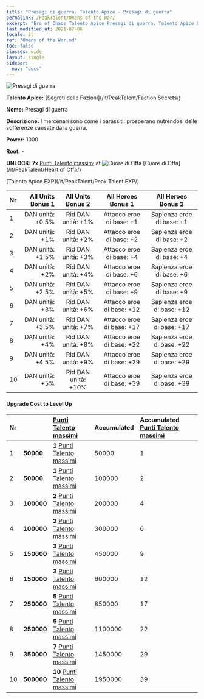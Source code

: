 ```yaml
---
title: "Presagi di guerra. Talento Apice - Presagi di guerra"
permalink: /PeakTalent/Omens of the War/
excerpt: "Era of Chaos Talento Apice Presagi di guerra. Talento Apice Presagi di guerra. Presagi di guerra"
last_modified_at: 2021-07-06
locale: it
ref: "Omens of the War.md"
toc: false
classes: wide
layout: single
sidebar:
  nav: "docs"
---
```


  ![Presagi di guerra](/images/pt/talent_3012.png)

  **Talento Apice:** [Segreti delle Fazioni](/it/PeakTalent/Faction Secrets/)

  **Nome:** Presagi di guerra

  **Descrizione:** I mercenari sono come i parassiti: prosperano nutrendosi delle sofferenze causate dalla guerra.

  **Power:** 1000

  **Root:** -

  **UNLOCK: 7x** [Punti Talento massimi](/ItemsIT/con_934/) at ![Cuore di Offa](/images/pt/talent_3008.png) [Cuore di Offa](/it/PeakTalent/Heart of Offa/)

  [Talento Apice EXP](/it/PeakTalent/Peak Talent EXP/)

  | Nr | All Units Bonus 1 | All Units Bonus 2 | All Heroes Bonus 1 | All Heroes Bonus 2 |
  |:---|--------------:|:-------------:|:-------------:|:-------------:|
  | 1 | DAN unità: +0.5% | Rid DAN unità: +1% | Attacco eroe di base: +1 | Sapienza eroe di base: +1 |
  | 2 | DAN unità: +1% | Rid DAN unità: +2% | Attacco eroe di base: +2 | Sapienza eroe di base: +2 |
  | 3 | DAN unità: +1.5% | Rid DAN unità: +3% | Attacco eroe di base: +4 | Sapienza eroe di base: +4 |
  | 4 | DAN unità: +2% | Rid DAN unità: +4% | Attacco eroe di base: +6 | Sapienza eroe di base: +6 |
  | 5 | DAN unità: +2.5% | Rid DAN unità: +5% | Attacco eroe di base: +9 | Sapienza eroe di base: +9 |
  | 6 | DAN unità: +3% | Rid DAN unità: +6% | Attacco eroe di base: +12 | Sapienza eroe di base: +12 |
  | 7 | DAN unità: +3.5% | Rid DAN unità: +7% | Attacco eroe di base: +17 | Sapienza eroe di base: +17 |
  | 8 | DAN unità: +4% | Rid DAN unità: +8% | Attacco eroe di base: +22 | Sapienza eroe di base: +22 |
  | 9 | DAN unità: +4.5% | Rid DAN unità: +9% | Attacco eroe di base: +29 | Sapienza eroe di base: +29 |
  | 10 | DAN unità: +5% | Rid DAN unità: +10% | Attacco eroe di base: +39 | Sapienza eroe di base: +39 |


#### Upgrade Cost to Level Up

  | Nr | <i class="fas fa-coins"/> | [Punti Talento massimi](/ItemsIT/con_934/) | Accumulated <i class="fas fa-coins"/> | Accumulated [Punti Talento massimi](/ItemsIT/con_934/) |
  |:---|:--------------|:-------------|:-------------|:-------------|
  | 1 | **50000** | **1** [Punti Talento massimi](/ItemsIT/con_934/) | 50000 | 1 |
  | 2 | **50000** | **1** [Punti Talento massimi](/ItemsIT/con_934/) | 100000 | 2 |
  | 3 | **100000** | **2** [Punti Talento massimi](/ItemsIT/con_934/) | 200000 | 4 |
  | 4 | **100000** | **2** [Punti Talento massimi](/ItemsIT/con_934/) | 300000 | 6 |
  | 5 | **150000** | **3** [Punti Talento massimi](/ItemsIT/con_934/) | 450000 | 9 |
  | 6 | **150000** | **3** [Punti Talento massimi](/ItemsIT/con_934/) | 600000 | 12 |
  | 7 | **250000** | **5** [Punti Talento massimi](/ItemsIT/con_934/) | 850000 | 17 |
  | 8 | **250000** | **5** [Punti Talento massimi](/ItemsIT/con_934/) | 1100000 | 22 |
  | 9 | **350000** | **7** [Punti Talento massimi](/ItemsIT/con_934/) | 1450000 | 29 |
  | 10 | **500000** | **10** [Punti Talento massimi](/ItemsIT/con_934/) | 1950000 | 39 |

